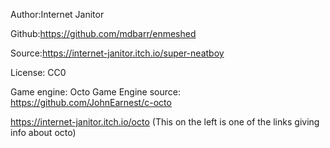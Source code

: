 Author:Internet Janitor

Github:https://github.com/mdbarr/enmeshed

Source:https://internet-janitor.itch.io/super-neatboy

License: CC0

Game engine: Octo
Game Engine source: https://github.com/JohnEarnest/c-octo 

https://internet-janitor.itch.io/octo (This on the left is one of the links giving info about octo)